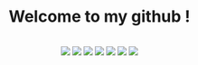 
<div align="center">
  <h1>Welcome to my github !</h1> <br>
  <a href=''><img src='https://img.shields.io/badge/-Hackerrank-2EC866?style=for-the-badge&logo=HackerRank&logoColor=white'></a>
  <a href='https://www.facebook.com/3T520L/'><img src='https://img.shields.io/badge/Facebook-1877F2?style=for-the-badge&logo=facebook&logoColor=white'></a>
  <a href=''><img src='https://img.shields.io/badge/LinkedIn-0077B5?style=for-the-badge&logo=linkedin&logoColor=white'></a>
  <a href='https://github.com/ttthanhf'><img src='https://img.shields.io/badge/GitHub-100000?style=for-the-badge&logo=github&logoColor=white'></a>
  <a href=''><img src='https://img.shields.io/badge/Kaggle-20BEFF?style=for-the-badge&logo=Kaggle&logoColor=white'></a>
  <a href=''><img src='https://img.shields.io/badge/LinkedIn-0077B5?style=for-the-badge&logo=linkedin&logoColor=white'></a>
  <a href=''><img src='https://img.shields.io/badge/-LeetCode-FFA116?style=for-the-badge&logo=LeetCode&logoColor=black'></a>
</div>

